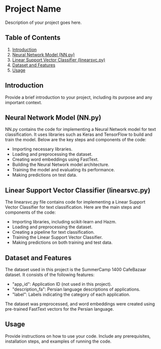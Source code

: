 # Project Name

Description of your project goes here.

## Table of Contents

1. [Introduction](#introduction)
2. [Neural Network Model (NN.py)](#neural-network-model-nnpy)
3. [Linear Support Vector Classifier (linearsvc.py)](#linear-support-vector-classifier-linearsvcpy)
4. [Dataset and Features](#dataset-and-features)
5. [Usage](#usage)

## Introduction

Provide a brief introduction to your project, including its purpose and any important context.

## Neural Network Model (NN.py)

NN.py contains the code for implementing a Neural Network model for text classification. It uses libraries such as Keras and TensorFlow to build and train the model. Below are the key steps and components of the code:

- Importing necessary libraries.
- Loading and preprocessing the dataset.
- Creating word embeddings using FastText.
- Building the Neural Network model architecture.
- Training the model and evaluating its performance.
- Making predictions on test data.

## Linear Support Vector Classifier (linearsvc.py)

The linearsvc.py file contains code for implementing a Linear Support Vector Classifier for text classification. Here are the main steps and components of the code:

- Importing libraries, including scikit-learn and Hazm.
- Loading and preprocessing the dataset.
- Creating a pipeline for text classification.
- Training the Linear Support Vector Classifier.
- Making predictions on both training and test data.

## Dataset and Features

The dataset used in this project is the SummerCamp 1400 CafeBazaar dataset. It consists of the following features:

- "app_id": Application ID (not used in this project).
- "description_fa": Persian language descriptions of applications.
- "label": Labels indicating the category of each application.

The dataset was preprocessed, and word embeddings were created using pre-trained FastText vectors for the Persian language.

## Usage

Provide instructions on how to use your code. Include any prerequisites, installation steps, and examples of running the code.
